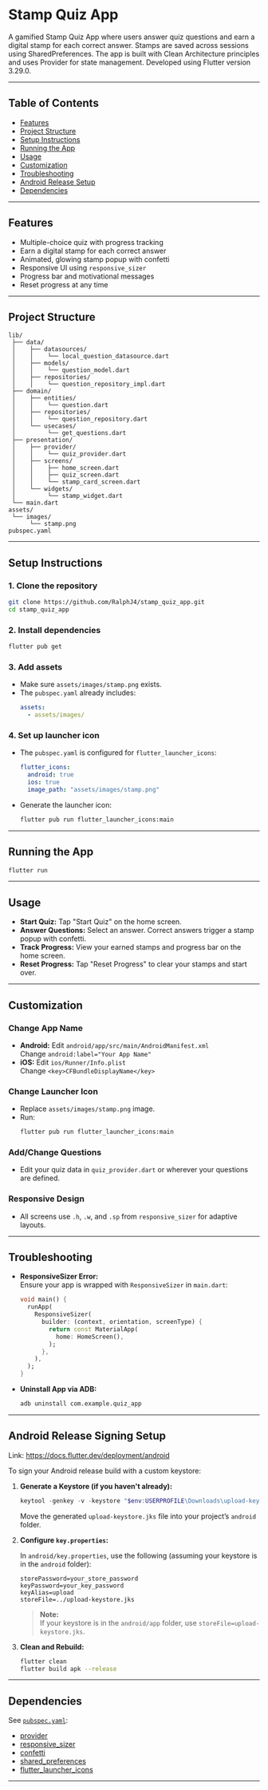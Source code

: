 # Stamp Quiz App


A gamified Stamp Quiz App where users answer quiz questions and earn a digital stamp for each correct answer. Stamps are saved across sessions using SharedPreferences. The app is built with Clean Architecture principles and uses Provider for state management. Developed using Flutter version 3.29.0.

---

## Table of Contents

- [Features](#features)
- [Project Structure](#project-structure)
- [Setup Instructions](#setup-instructions)
- [Running the App](#running-the-app)
- [Usage](#usage)
- [Customization](#customization)
- [Troubleshooting](#troubleshooting)
- [Android Release Setup](#Android-Release-Signing-Setup)
- [Dependencies](#dependencies)

---

## Features

- Multiple-choice quiz with progress tracking
- Earn a digital stamp for each correct answer
- Animated, glowing stamp popup with confetti
- Responsive UI using `responsive_sizer`
- Progress bar and motivational messages
- Reset progress at any time

---

## Project Structure

```
lib/
 ├── data/
 │    ├── datasources/
 │    │    └── local_question_datasource.dart
 │    ├── models/
 │    │    └── question_model.dart
 │    ├── repositories/
 │    │    └── question_repository_impl.dart
 ├── domain/
 │    ├── entities/
 │    │    └── question.dart
 │    ├── repositories/
 │    │    └── question_repository.dart
 │    └── usecases/
 │         └── get_questions.dart
 ├── presentation/
 │    ├── provider/
 │    │    └── quiz_provider.dart
 │    ├── screens/
 │    │    ├── home_screen.dart
 │    │    ├── quiz_screen.dart
 │    │    └── stamp_card_screen.dart
 │    └── widgets/
 │         └── stamp_widget.dart
 └── main.dart
assets/
 └── images/
      └── stamp.png
pubspec.yaml
```

---

## Setup Instructions

### 1. **Clone the repository**

```sh
git clone https://github.com/RalphJ4/stamp_quiz_app.git
cd stamp_quiz_app
```

### 2. **Install dependencies**

```sh
flutter pub get
```

### 3. **Add assets**

- Make sure `assets/images/stamp.png` exists.
- The `pubspec.yaml` already includes:
  ```yaml
  assets:
    - assets/images/
  ```

### 4. **Set up launcher icon**

- The `pubspec.yaml` is configured for `flutter_launcher_icons`:
  ```yaml
  flutter_icons:
    android: true
    ios: true
    image_path: "assets/images/stamp.png"
  ```
- Generate the launcher icon:
  ```sh
  flutter pub run flutter_launcher_icons:main
  ```

---

## Running the App

```sh
flutter run
```

---

## Usage

- **Start Quiz:** Tap "Start Quiz" on the home screen.
- **Answer Questions:** Select an answer. Correct answers trigger a stamp popup with confetti.
- **Track Progress:** View your earned stamps and progress bar on the home screen.
- **Reset Progress:** Tap "Reset Progress" to clear your stamps and start over.

---

## Customization

### Change App Name

- **Android:** Edit `android/app/src/main/AndroidManifest.xml`  
  Change `android:label="Your App Name"`
- **iOS:** Edit `ios/Runner/Info.plist`  
  Change `<key>CFBundleDisplayName</key>`

### Change Launcher Icon

- Replace `assets/images/stamp.png` image.
- Run:
  ```sh
  flutter pub run flutter_launcher_icons:main
  ```

### Add/Change Questions

- Edit your quiz data in `quiz_provider.dart` or wherever your questions are defined.

### Responsive Design

- All screens use `.h`, `.w`, and `.sp` from `responsive_sizer` for adaptive layouts.

---

## Troubleshooting

- **ResponsiveSizer Error:**  
  Ensure your app is wrapped with `ResponsiveSizer` in `main.dart`:
  ```dart
  void main() {
    runApp(
      ResponsiveSizer(
        builder: (context, orientation, screenType) {
          return const MaterialApp(
            home: HomeScreen(),
          );
        },
      ),
    );
  }
  ```

- **Uninstall App via ADB:**  
  ```sh
  adb uninstall com.example.quiz_app
  ```

---

## Android Release Signing Setup
Link: https://docs.flutter.dev/deployment/android

To sign your Android release build with a custom keystore:

1. **Generate a Keystore (if you haven't already):**

   ```powershell
   keytool -genkey -v -keystore "$env:USERPROFILE\Downloads\upload-keystore.jks" -storetype JKS -keyalg RSA -keysize 2048 -validity 10000 -alias upload
   ```

   Move the generated `upload-keystore.jks` file into your project’s `android` folder.

2. **Configure `key.properties`:**

   In `android/key.properties`, use the following (assuming your keystore is in the `android` folder):

   ```properties
   storePassword=your_store_password
   keyPassword=your_key_password
   keyAlias=upload
   storeFile=../upload-keystore.jks
   ```

   > **Note:**  
   > If your keystore is in the `android/app` folder, use `storeFile=upload-keystore.jks`.

3. **Clean and Rebuild:**

   ```sh
   flutter clean
   flutter build apk --release
   ```

---

## Dependencies

See [`pubspec.yaml`](pubspec.yaml):

- [provider](https://pub.dev/packages/provider)
- [responsive_sizer](https://pub.dev/packages/responsive_sizer)
- [confetti](https://pub.dev/packages/confetti)
- [shared_preferences](https://pub.dev/packages/shared_preferences)
- [flutter_launcher_icons](https://pub.dev/packages/flutter_launcher_icons)

---
